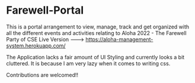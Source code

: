 # Farewell-Portal
This is a portal arrangement to view, manage, track and get organized with all the different events and activities relating to Aloha 2022 - The Farewell Party of CSE
Live Version ---> https://aloha-management-system.herokuapp.com/

The Application lacks a fair amount of UI Styling and currently looks a bit cluttered. It is because I am very lazy when it comes to writing css. 

Contributions are welcomed!!
